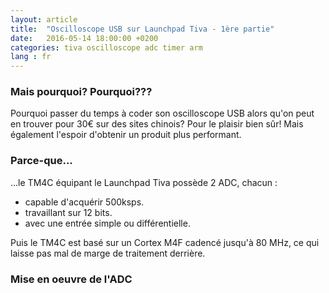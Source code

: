 ```yaml
---
layout: article
title:  "Oscilloscope USB sur Launchpad Tiva - 1ère partie"
date:   2016-05-14 18:00:00 +0200
categories: tiva oscilloscope adc timer arm
lang : fr
---
```


### Mais pourquoi? Pourquoi???
Pourquoi passer du temps à coder son oscilloscope USB alors qu'on peut en trouver pour 30€ sur des sites chinois? Pour le plaisir bien sûr!
Mais également l'espoir d'obtenir un produit plus performant.

### Parce-que...
...le TM4C équipant le Launchpad Tiva possède 2 ADC, chacun :

* capable d'acquérir 500ksps.
* travaillant sur 12 bits.
* avec une entrée simple ou différentielle.

Puis le TM4C est basé sur un Cortex M4F cadencé jusqu'à 80 MHz, ce qui laisse pas mal de marge de traitement derrière.

### Mise en oeuvre de l'ADC

